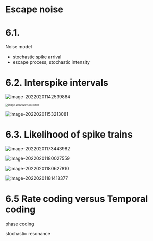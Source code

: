 # Escape noise



# 6.1. 

Noise model

- stochastic spike arrival
- escape process, stochastic intensity 



# 6.2. Interspike intervals

![image-20220201142539884](C:\Users\maxyc\AppData\Roaming\Typora\typora-user-images\image-20220201142539884.png)

<img src="C:\Users\maxyc\AppData\Roaming\Typora\typora-user-images\image-20220201145416801.png" alt="image-20220201145416801" style="zoom:53%;" />

![image-20220201153213081](C:\Users\maxyc\AppData\Roaming\Typora\typora-user-images\image-20220201153213081.png)

# 6.3. Likelihood of spike trains



![image-20220201173443982](C:\Users\maxyc\AppData\Roaming\Typora\typora-user-images\image-20220201173443982.png)

![image-20220201180027559](C:\Users\maxyc\AppData\Roaming\Typora\typora-user-images\image-20220201180027559.png)

![image-20220201180627810](C:\Users\maxyc\AppData\Roaming\Typora\typora-user-images\image-20220201180627810.png)

![image-20220201181418377](C:\Users\maxyc\AppData\Roaming\Typora\typora-user-images\image-20220201181418377.png)

# 6.5 Rate coding versus Temporal coding

phase coding

stochastic resonance
